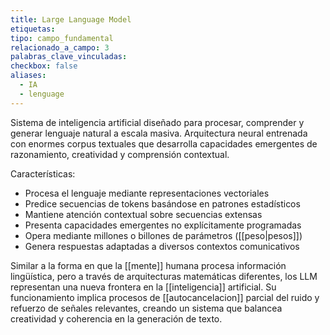 ```yaml
---
title: Large Language Model
etiquetas: 
tipo: campo_fundamental
relacionado_a_campo: 3
palabras_clave_vinculadas: 
checkbox: false
aliases:
  - IA
  - lenguage
---
```

Sistema de inteligencia artificial diseñado para procesar, comprender y generar lenguaje natural a escala masiva. Arquitectura neural entrenada con enormes corpus textuales que desarrolla capacidades emergentes de razonamiento, creatividad y comprensión contextual.

Características:
- Procesa el lenguaje mediante representaciones vectoriales
- Predice secuencias de tokens basándose en patrones estadísticos
- Mantiene atención contextual sobre secuencias extensas
- Presenta capacidades emergentes no explícitamente programadas
- Opera mediante millones o billones de parámetros ([[peso|pesos]])
- Genera respuestas adaptadas a diversos contextos comunicativos

Similar a la forma en que la [[mente]] humana procesa información lingüística, pero a través de arquitecturas matemáticas diferentes, los LLM representan una nueva frontera en la [[inteligencia]] artificial. Su funcionamiento implica procesos de [[autocancelacion]] parcial del ruido y refuerzo de señales relevantes, creando un sistema que balancea creatividad y coherencia en la generación de texto.

